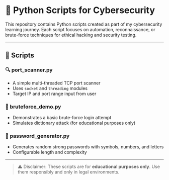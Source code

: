 # 🐍 Python Scripts for Cybersecurity

This repository contains Python scripts created as part of my cybersecurity learning journey. Each script focuses on automation, reconnaissance, or brute-force techniques for ethical hacking and security testing.

---

## 🔧 Scripts

### 🔍 port_scanner.py
- A simple multi-threaded TCP port scanner
- Uses `socket` and `threading` modules
- Target IP and port range input from user

### 🧪 bruteforce_demo.py
- Demonstrates a basic brute-force login attempt
- Simulates dictionary attack (for educational purposes only)

### 🔐 password_generator.py
- Generates random strong passwords with symbols, numbers, and letters
- Configurable length and complexity

---

> ⚠️ Disclaimer: These scripts are for **educational purposes only**. Use them responsibly and only in legal environments.
